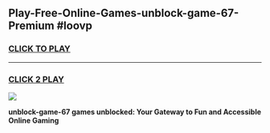 
## Play-Free-Online-Games-unblock-game-67-Premium #loovp
<h3>
<a href="https://premium.freeplayer.one?title=unblock-game-67&ref=8M">CLICK TO PLAY</a></h3>
<hr>

<h3>
<a href="https://premium.freeplayer.one?title=unblock-game-67&ref=8M">CLICK 2 PLAY</a>
  
</h3>

<a href="https://premium.freeplayer.one?title=unblock-game-67&ref=8M"><img src="https://clearcache.store/games.png"></a>


**unblock-game-67 games unblocked: Your Gateway to Fun and Accessible Online Gaming**
